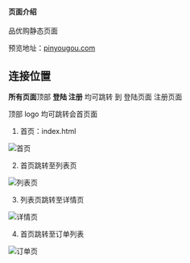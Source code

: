 #### 页面介绍

品优购静态页面

预览地址：[pinyougou.com](http://bastuu.gitee.io/pinyougou/)

## 连接位置


**所有页面**顶部
**登陆 注册** 均可跳转 到 登陆页面  注册页面

顶部 logo 均可跳转会首页面



1. 首页：index.html

  ![首页](https://gitee.com/bastuu/images/raw/master/pinyougouLink.png)

2. 首页跳转至列表页

 ![列表页](https://gitee.com/bastuu/images/raw/master/pyg-link2.png)

3. 列表页跳转至详情页

  ![详情页](https://gitee.com/bastuu/images/raw/master/pyg-link3.png)

4. 首页跳转至订单列表

  ![订单页](https://gitee.com/bastuu/images/raw/master/index-like.png)
